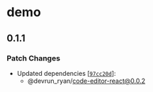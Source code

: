 # demo

## 0.1.1

### Patch Changes

- Updated dependencies [[`97cc20d`](https://github.com/Ryan-TheLion/editor/commit/97cc20d4e43fcb038a9383abb8c31a96ed648deb)]:
  - @devrun_ryan/code-editor-react@0.0.2
